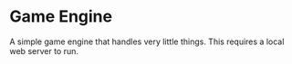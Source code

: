 # Game Engine

A simple game engine that handles very little things.
This requires a local web server to run.